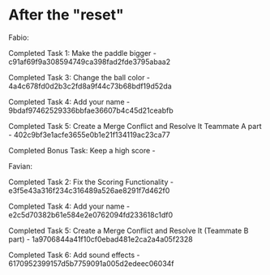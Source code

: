 # After the "reset"
Fabio:

Completed Task 1: Make the paddle bigger - c91af69f9a308594749ca398fad2fde3795abaa2

Completed Task 3: Change the ball color - 4a4c678fd0d2b3c2fd8a9f44c73b68bdf19d52da

Completed Task 4: Add your name - 9bdaf97462529336bbfae36607b4c45d21ceabfb

Completed Task 5: Create a Merge Conflict and Resolve It Teammate A part - 402c9bf3e1acfe3655e0b1e21f134119ac23ca77

Completed Bonus Task: Keep a high score - 

Favian:

Completed Task 2: Fix the Scoring Functionality - e3f5e43a316f234c316489a526ae8291f7d462f0

Completed Task 4: Add your name - e2c5d70382b61e584e2e0762094fd233618c1df0

Completed Task 5: Create a Merge Conflict and Resolve It (Teammate B part) - 1a9706844a41f10cf0ebad481e2ca2a4a05f2328

Completed Task 6: Add sound effects - 6170952399157d5b7759091a005d2edeec06034f